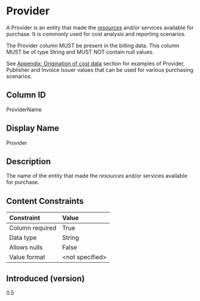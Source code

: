 # Provider

A Provider is an entity that made the [*resources*](#glossary:resource) and/or services available for purchase. It is commonly used for cost
analysis and reporting scenarios.

The Provider column MUST be present in the billing data. This column MUST be of type String and MUST NOT contain null
values.

See [Appendix: Origination of cost data](#originationofcostdata) section for examples of Provider, Publisher and
Invoice Issuer values that can be used for various purchasing scenarios.

## Column ID

ProviderName

## Display Name

Provider

## Description

The name of the entity that made the *resources* and/or services available for purchase.

## Content Constraints

| Constraint      | Value           |
|:----------------|:----------------|
| Column required | True            |
| Data type       | String          |
| Allows nulls    | False           |
| Value format    | \<not specified> |

## Introduced (version)

0.5
